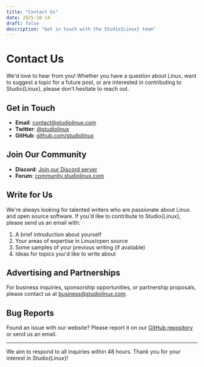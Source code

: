 ```yaml
---
title: "Contact Us"
date: 2025-10-14
draft: false
description: "Get in touch with the Studio{Linux} team"
---
```


# Contact Us

We'd love to hear from you! Whether you have a question about Linux, want to suggest a topic for a future post, or are interested in contributing to Studio{Linux}, please don't hesitate to reach out.

## Get in Touch

- **Email**: contact@studiolinux.com
- **Twitter**: [@studiolinux](https://twitter.com/studiolinux)
- **GitHub**: [github.com/studiolinux](https://github.com/studiolinux)

## Join Our Community

- **Discord**: [Join our Discord server](https://discord.gg/studiolinux)
- **Forum**: [community.studiolinux.com](https://community.studiolinux.com)

## Write for Us

We're always looking for talented writers who are passionate about Linux and open source software. If you'd like to contribute to Studio{Linux}, please send us an email with:

1. A brief introduction about yourself
2. Your areas of expertise in Linux/open source
3. Some samples of your previous writing (if available)
4. Ideas for topics you'd like to write about

## Advertising and Partnerships

For business inquiries, sponsorship opportunities, or partnership proposals, please contact us at business@studiolinux.com.

## Bug Reports

Found an issue with our website? Please report it on our [GitHub repository](https://github.com/studiolinux/website/issues) or send us an email.

---

We aim to respond to all inquiries within 48 hours. Thank you for your interest in Studio{Linux}!
